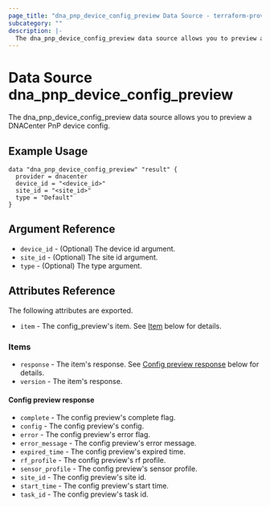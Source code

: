 ```yaml
---
page_title: "dna_pnp_device_config_preview Data Source - terraform-provider-dnacenter"
subcategory: ""
description: |-
  The dna_pnp_device_config_preview data source allows you to preview a DNACenter PnP device config.
---
```


# Data Source dna_pnp_device_config_preview

The dna_pnp_device_config_preview data source allows you to preview a DNACenter PnP device config.

## Example Usage

```hcl
data "dna_pnp_device_config_preview" "result" {
  provider = dnacenter
  device_id = "<device_id>"
  site_id = "<site_id>"
  type = "Default"
}
```

## Argument Reference

- `device_id` - (Optional) The device id argument.
- `site_id` - (Optional) The site id argument.
- `type` - (Optional) The type argument.

## Attributes Reference

The following attributes are exported.

- `item` - The config_preview's item. See [Item](#item) below for details.

### Items

- `response` - The item's response. See [Config preview response](#config-preview-response) below for details.
- `version` - The item's response.

#### Config preview response

- `complete` - The config preview's complete flag.
- `config` - The config preview's config.
- `error` - The config preview's error flag.
- `error_message` - The config preview's error message.
- `expired_time` - The config preview's expired time.
- `rf_profile` - The config preview's rf profile.
- `sensor_profile` - The config preview's sensor profile.
- `site_id` - The config preview's site id.
- `start_time` - The config preview's start time.
- `task_id` - The config preview's task id.
